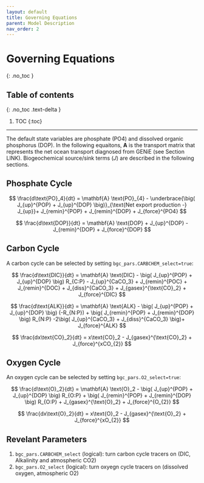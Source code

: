 ```yaml
---
layout: default
title: Governing Equations
parent: Model Description
nav_order: 2
---
```


# Governing Equations
{: .no_toc }

## Table of contents
{: .no_toc .text-delta }

1. TOC
{:toc}

---

The default state variables are phosphate (PO4) and dissolved organic phosphorus (DOP). In the following equaitons, $\mathbf{A}$ is the transport matrix that represents the net ocean transport diagnosed from GENiE (see Section LINK). Biogeochemical source/sink terms ($J$) are described in the following sections.

## Phosphate Cycle

$$ \frac{d\text{PO}_4}{dt} = \mathbf{A} \text{PO}_{4} - \underbrace{\big( J_{up}^{POP} + J_{up}^{DOP} \big)}_{\text{Net export production -} J_{up}}+ J_{remin}^{POP} + J_{remin}^{DOP} + J_{force}^{PO4} $$

$$ \frac{d\text{DOP}}{dt} = \mathbf{A} \text{DOP} + J_{up}^{DOP} - J_{remin}^{DOP} + J_{force}^{DOP} $$

## Carbon Cycle

A carbon cycle can be selected by setting `bgc_pars.CARBCHEM_select=true`:

$$ \frac{d\text{DIC}}{dt} = \mathbf{A} \text{DIC} - \big( J_{up}^{POP} + J_{up}^{DOP} \big) R_{C:P} - J_{up}^{CaCO_3} +  J_{remin}^{POC} + J_{remin}^{DOC} + J_{diss}^{CaCO_3} + J_{gasex}^{\text{CO}_2} + J_{force}^{DIC} $$

$$ \frac{d\text{ALK}}{dt} = \mathbf{A} \text{ALK} - \big( J_{up}^{POP} + J_{up}^{DOP} \big) (-R_{N:P})  + \big( J_{remin}^{POP} + J_{remin}^{DOP} \big) R_{N:P} -2\big( J_{up}^{CaCO_3} + J_{diss}^{CaCO_3} \big)+ J_{force}^{ALK} $$

$$ \frac{dx\text{CO}_2}{dt} = x\text{CO}_2 - J_{gasex}^{\text{CO}_2} + J_{force}^{xCO_{2}} $$

## Oxygen Cycle

An oxygen cycle can be selected by setting `bgc_pars.O2_select=true`:

$$ \frac{d\text{O}_2}{dt} = \mathbf{A} \text{O}_2 - \big( J_{up}^{POP} + J_{up}^{DOP}  \big) R_{O:P} + \big( J_{remin}^{POP} + J_{remin}^{DOP} \big) R_{O:P} + J_{gasex}^{\text{O}_2} + J_{force}^{O_{2}} $$

$$ \frac{dx\text{O}_2}{dt} = x\text{O}_2 - J_{gasex}^{\text{O}_2} + J_{force}^{xO_{2}} $$

## Revelant Parameters

1. `bgc_pars.CARBCHEM_select` (logical): turn carbon cycle tracers on (DIC, Alkalinity and atmospheric CO2)
2. `bgc_pars.O2_select` (logical): turn oxyegn cycle tracers on (dissolved oxygen, atmospheric O2)


